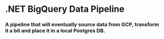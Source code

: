 # .NET BigQuery Data Pipeline

### A pipeline that will eventually source data from GCP, transform it a bit and place it in a local Postgres DB.

